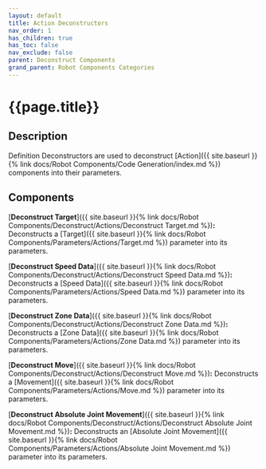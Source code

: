 ```yaml
---
layout: default
title: Action Deconstructors
nav_order: 1
has_children: true
has_toc: false
nav_exclude: false
parent: Deconstruct Components
grand_parent: Robot Components Categories
---
```


# **{{page.title}}**

## **Description**

Definition Deconstructors are used to deconstruct [Action]({{ site.baseurl }}{% link docs/Robot Components/Code Generation/index.md %}) components into their parameters.

## **Components**

[**Deconstruct Target**]({{ site.baseurl }}{% link docs/Robot Components/Deconstruct/Actions/Deconstruct Target.md %})**:** Deconstructs a [Target]({{ site.baseurl }}{% link docs/Robot Components/Parameters/Actions/Target.md %}) parameter  into its parameters. 

[**Deconstruct Speed Data**]({{ site.baseurl }}{% link docs/Robot Components/Deconstruct/Actions/Deconstruct Speed Data.md %})**:** Deconstructs a [Speed Data]({{ site.baseurl }}{% link docs/Robot Components/Parameters/Actions/Speed Data.md %}) parameter into its parameters.

[**Deconstruct Zone Data**]({{ site.baseurl }}{% link docs/Robot Components/Deconstruct/Actions/Deconstruct Zone Data.md %})**:** Deconstructs a [Zone Data]({{ site.baseurl }}{% link docs/Robot Components/Parameters/Actions/Zone Data.md %}) parameter into its parameters. 

[**Deconstruct Move**]({{ site.baseurl }}{% link docs/Robot Components/Deconstruct/Actions/Deconstruct Move.md %})**:** Deconstructs a [Movement]({{ site.baseurl }}{% link docs/Robot Components/Parameters/Actions/Move.md %}) parameter into its parameters.

[**Deconstruct Absolute Joint Movement**]({{ site.baseurl }}{% link docs/Robot Components/Deconstruct/Actions/Deconstruct Absolute Joint Movement.md %})**:** Deconstructs an [Absolute Joint Movement]({{ site.baseurl }}{% link docs/Robot Components/Parameters/Actions/Absolute Joint Movement.md %}) parameter into its parameters.

